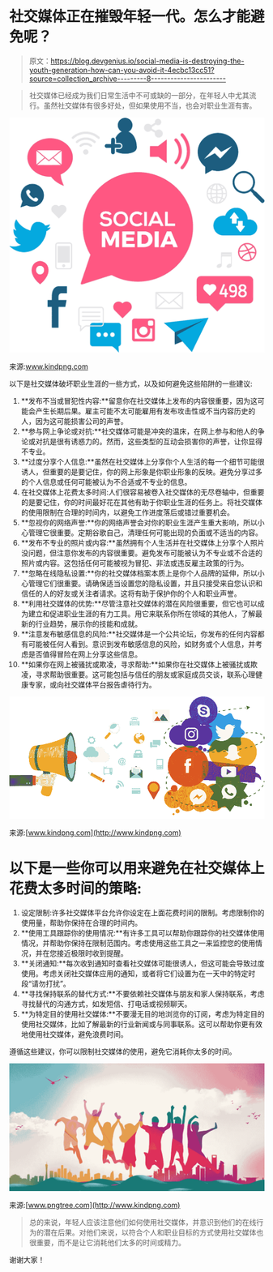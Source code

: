 # 社交媒体正在摧毁年轻一代。怎么才能避免呢？

> 原文：<https://blog.devgenius.io/social-media-is-destroying-the-youth-generation-how-can-you-avoid-it-4ecbc13cc51?source=collection_archive---------8----------------------->

> 社交媒体已经成为我们日常生活中不可或缺的一部分，在年轻人中尤其流行。虽然社交媒体有很多好处，但如果使用不当，也会对职业生涯有害。

![](img/b090e90381eadbc754763b9ba3b9e1c9.png)

来源:www.kindpng.com

以下是社交媒体破坏职业生涯的一些方式，以及如何避免这些陷阱的一些建议:

1.  **发布不当或冒犯性内容:**留意你在社交媒体上发布的内容很重要，因为这可能会产生长期后果。雇主可能不太可能雇用有发布攻击性或不当内容历史的人，因为这可能损害公司的声誉。
2.  **参与网上争论或对抗:**社交媒体可能是冲突的温床，在网上参与和他人的争论或对抗是很有诱惑力的。然而，这些类型的互动会损害你的声誉，让你显得不专业。
3.  **过度分享个人信息:**虽然在社交媒体上分享你个人生活的每一个细节可能很诱人，但重要的是要记住，你的网上形象是你职业形象的反映。避免分享过多的个人信息或任何可能被认为不合适或不专业的信息。
4.  在社交媒体上花费太多时间:人们很容易被卷入社交媒体的无尽卷轴中，但重要的是要记住，你的时间最好花在其他有助于你职业生涯的任务上。将社交媒体的使用限制在合理的时间内，以避免工作进度落后或错过重要机会。
5.  **忽视你的网络声誉:**你的网络声誉会对你的职业生涯产生重大影响，所以小心管理它很重要。定期谷歌自己，清理任何可能出现的负面或不适当的内容。
6.  **发布不专业的照片或内容:**虽然拥有个人生活并在社交媒体上分享个人照片没问题，但注意你发布的内容很重要。避免发布可能被认为不专业或不合适的照片或内容。这包括任何可能被视为冒犯、非法或违反雇主政策的行为。
7.  **忽略在线隐私设置:**你的社交媒体档案本质上是你个人品牌的延伸，所以小心管理它们很重要。请确保适当设置您的隐私设置，并且只接受来自您认识和信任的人的好友或关注者请求。这将有助于保护你的个人和职业声誉。
8.  **利用社交媒体的优势:**尽管注意社交媒体的潜在风险很重要，但它也可以成为建立和促进职业生涯的有力工具。用它来联系你所在领域的其他人，了解最新的行业趋势，展示你的技能和成就。
9.  **注意发布敏感信息的风险:**社交媒体是一个公共论坛，你发布的任何内容都有可能被任何人看到。意识到发布敏感信息的风险，如财务或个人信息，并考虑是否值得冒险在网上分享这些信息。
10.  **如果你在网上被骚扰或欺凌，寻求帮助:**如果你在社交媒体上被骚扰或欺凌，寻求帮助很重要。这可能包括与信任的朋友或家庭成员交谈，联系心理健康专家，或向社交媒体平台报告虐待行为。

![](img/ab23d647086fb91dcef719b1f41b2ee9.png)

来源:[www.kindpng.com](http://www.kindpng.com)

# 以下是一些你可以用来避免在社交媒体上花费太多时间的策略:

1.  设定限制:许多社交媒体平台允许你设定在上面花费时间的限制。考虑限制你的使用量，帮助你保持在合理的时间内。
2.  **使用工具跟踪你的使用情况:**有许多工具可以帮助你跟踪你的社交媒体使用情况，并帮助你保持在限制范围内。考虑使用这些工具之一来监控您的使用情况，并在您接近极限时收到提醒。
3.  **关闭通知:**每次收到通知时查看社交媒体可能很诱人，但这可能会导致过度使用。考虑关闭社交媒体应用的通知，或者将它们设置为在一天中的特定时段“请勿打扰”。
4.  **寻找保持联系的替代方式:**不要依赖社交媒体与朋友和家人保持联系，考虑寻找替代的沟通方式，如发短信、打电话或视频聊天。
5.  **为特定目的使用社交媒体:**不要漫无目的地浏览你的订阅，考虑为特定目的使用社交媒体，比如了解最新的行业新闻或与同事联系。这可以帮助你更有效地使用社交媒体，避免浪费时间。

遵循这些建议，你可以限制社交媒体的使用，避免它消耗你太多的时间。

![](img/6ed0620bbad301eba58bfd1e1dd20ffc.png)

来源:[www.pngtree.com](http://www.kindpng.com)

> 总的来说，年轻人应该注意他们如何使用社交媒体，并意识到他们的在线行为的潜在后果。对他们来说，以符合个人和职业目标的方式使用社交媒体也很重要，而不是让它消耗他们太多的时间或精力。

谢谢大家！
